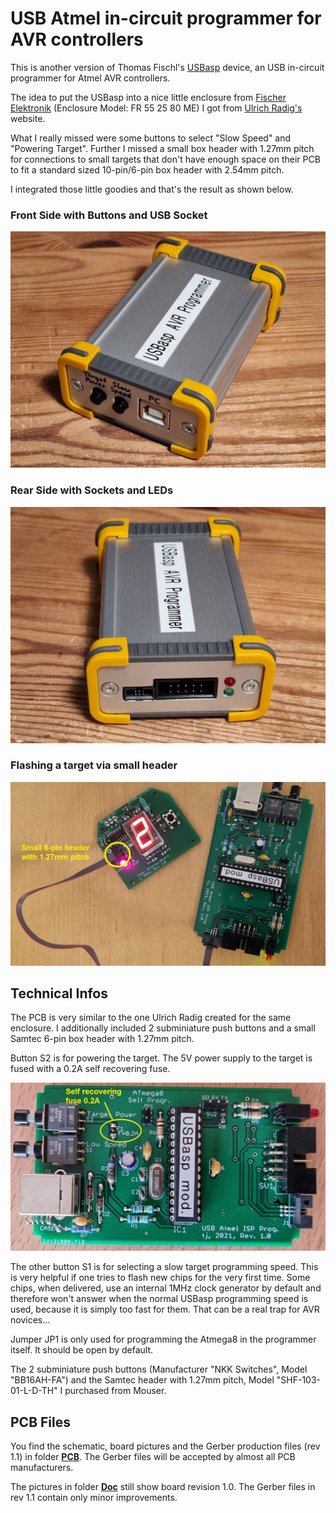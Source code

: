# USB Atmel in-circuit programmer for AVR controllers #

This is another version of Thomas Fischl's [USBasp](https://www.fischl.de/usbasp/) device, an USB in-circuit programmer for Atmel AVR controllers.

The idea to put the USBasp into a nice little enclosure from [Fischer Elektronik](https://www.fischerelektronik.de) (Enclosure Model: FR 55 25 80 ME) I got from [Ulrich Radig's](https://www.ulrichradig.de/home/index.php/avr/usb-avr-prog) website.

What I really missed were some buttons to select "Slow Speed" and "Powering Target". Further I missed a small box header with 1.27mm pitch for connections to small targets that don't have enough space on their PCB to fit a standard sized 10-pin/6-pin box header with 2.54mm pitch.

I integrated those little goodies and that's the result as shown below.

### Front Side with Buttons and USB Socket ###
  
![github](https://github.com/yellobyte/USB-Atmel-In-Circuit-Programmer/raw/main/Doc/USBaspPic1.jpg)
  
### Rear Side with Sockets and LEDs ###
  
![github](https://github.com/yellobyte/USB-Atmel-In-Circuit-Programmer/raw/main/Doc/USBaspPic4.jpg)
  
### Flashing a target via small header ###
  
![github](https://github.com/yellobyte/USB-Atmel-In-Circuit-Programmer/raw/main/Doc/FlashingUsingSmallHeader.jpg)
  
## Technical Infos ##

The PCB is very similar to the one Ulrich Radig created for the same enclosure. I additionally included 2 subminiature push buttons and a small Samtec 6-pin box header with 1.27mm pitch.

Button S2 is for powering the target. The 5V power supply to the target is fused with a 0.2A self recovering fuse.
  
![github](https://github.com/yellobyte/USB-Atmel-In-Circuit-Programmer/raw/main/Doc/PCB-Top.jpg)
  
The other button S1 is for selecting a slow target programming speed. This is very helpful if one tries to flash new chips for the very first time. Some chips, when delivered, use an internal 1MHz clock generator by default and therefore won't answer when the normal USBasp programming speed is used, because it is simply too fast for them. That can be a real trap for AVR novices...

Jumper JP1 is only used for programming the Atmega8 in the programmer itself. It should be open by default.

The 2 subminiature push buttons (Manufacturer "NKK Switches", Model "BB16AH-FA") and the Samtec header with 1.27mm pitch, Model "SHF-103-01-L-D-TH" I purchased from Mouser.

## PCB Files ##

You find the schematic, board pictures and the Gerber production files (rev 1.1) in folder [**PCB**](https://github.com/yellobyte/USB-Atmel-In-Circuit-Programmer/blob/main/PCB). The Gerber files will be accepted by almost all PCB manufacturers.

The pictures in folder [**Doc**](https://github.com/yellobyte/USB-Atmel-In-Circuit-Programmer/blob/main/Doc) still show board revision 1.0. The Gerber files in rev 1.1 contain only minor improvements.
   
